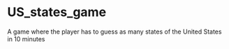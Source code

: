 # US_states_game

A game where the player has to guess as many states of the United States in 10 minutes
